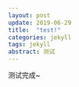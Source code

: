 ```yaml
---
layout: post
update: 2019-06-29
title:  "test!"
categories: jekyll
tags: jekyll
abstract: 测试
---
```

测试完成~